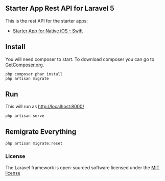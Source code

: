 ## Starter App Rest API for Laravel 5

This is the rest API for the starter apps:

- [Starter App for Native iOS - Swift](https://github.com/joseph-montanez/starter-app-native-ios)

## Install

You will need composer to start. To download composer you can go to [GetComposer.org](https://getcomposer.org/download/).

	php composer.phar install
	php artisan migrate

## Run

This will run as [http://localhost:8000/](http://localhost:8000/)

	php artisan serve


## Remigrate Everything

	php artisan migrate:reset


### License

The Laravel framework is open-sourced software licensed under the [MIT license](http://opensource.org/licenses/MIT)
